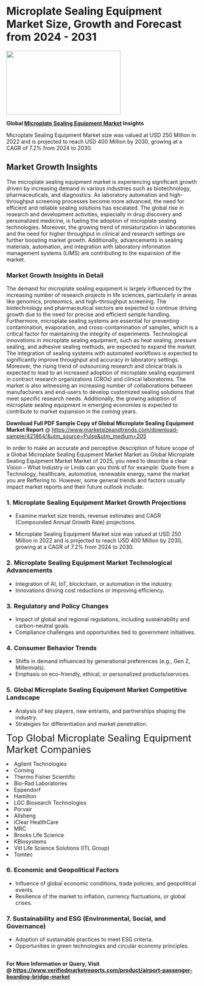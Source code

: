 <H1>Microplate Sealing Equipment Market Size, Growth and Forecast from 2024 - 2031</H1><img class="aligncenter size-medium wp-image-584254" src="https://thirdeyenews.in/wp-content/uploads/2024/09/Global-Market-Research-300x168.jpeg" alt="" width="300" height="168" /><p><strong>Global&nbsp;<a href="https://www.marketsizeandtrends.com/download-sample/421864/&amp;utm_source=Pulse&amp;utm_medium=205">Microplate Sealing Equipment Market</a> Insights</strong></p><p>Microplate Sealing Equipment Market size was valued at USD 250 Million in 2022 and is projected to reach USD 400 Million by 2030, growing at a CAGR of 7.2% from 2024 to 2030.</p><p><h2>Market Growth Insights</h2> The microplate sealing equipment market is experiencing significant growth driven by increasing demand in various industries such as biotechnology, pharmaceuticals, and diagnostics. As laboratory automation and high-throughput screening processes become more advanced, the need for efficient and reliable sealing solutions has escalated. The global rise in research and development activities, especially in drug discovery and personalized medicine, is fueling the adoption of microplate sealing technologies. Moreover, the growing trend of miniaturization in laboratories and the need for higher throughput in clinical and research settings are further boosting market growth. Additionally, advancements in sealing materials, automation, and integration with laboratory information management systems (LIMS) are contributing to the expansion of the market. <h3>Market Growth Insights in Detail</h3> The demand for microplate sealing equipment is largely influenced by the increasing number of research projects in life sciences, particularly in areas like genomics, proteomics, and high-throughput screening. The biotechnology and pharmaceutical sectors are expected to continue driving growth due to the need for precise and efficient sample handling. Furthermore, microplate sealing systems are essential for preventing contamination, evaporation, and cross-contamination of samples, which is a critical factor for maintaining the integrity of experiments. Technological innovations in microplate sealing equipment, such as heat sealing, pressure sealing, and adhesive sealing methods, are expected to expand the market. The integration of sealing systems with automated workflows is expected to significantly improve throughput and accuracy in laboratory settings. Moreover, the rising trend of outsourcing research and clinical trials is expected to lead to an increased adoption of microplate sealing equipment in contract research organizations (CROs) and clinical laboratories. The market is also witnessing an increasing number of collaborations between manufacturers and end-users to develop customized sealing solutions that meet specific research needs. Additionally, the growing adoption of microplate sealing equipment in emerging economies is expected to contribute to market expansion in the coming years. </p><p><span class=""><strong>Download Full PDF Sample Copy of Global Microplate Sealing Equipment Market Report</strong> @ <a href="https://www.marketsizeandtrends.com/download-sample/421864/&amp;utm_source=Pulse&amp;utm_medium=205" target="_blank">https://www.marketsizeandtrends.com/download-sample/421864/&amp;utm_source=Pulse&amp;utm_medium=205</a></span></p><p>In order to make an accurate and perceptive description of future scope of a Global&nbsp;Microplate Sealing Equipment Market Market as Global&nbsp;Microplate Sealing Equipment Market Market of 2025, you need to describe a clear Vision &ndash; What Industry or Linda can you think of for example: Quote from a Technology, healthcare, automotive, renewable energy, name the market you are Reffering to. However, some general trends and factors usually impact market reports and their future outlook include:</p><h3>1.&nbsp;<strong>Microplate Sealing Equipment Market Growth Projections</strong></h3><ul><li>Examine market size trends, revenue estimates and CAGR (Compounded Annual Growth Rate) projections.</li><li><p>Microplate Sealing Equipment Market size was valued at USD 250 Million in 2022 and is projected to reach USD 400 Million by 2030, growing at a CAGR of 7.2% from 2024 to 2030.</p></li></ul><h3>2.&nbsp;<strong>Microplate Sealing Equipment Market Technological Advancements</strong></h3><ul><li>Integration of AI, IoT, blockchain, or automation in the industry.</li><li>Innovations driving cost reductions or improving efficiency.</li></ul><h3>3.&nbsp;<strong>Regulatory and Policy Changes</strong></h3><ul><li>Impact of global and regional regulations, including sustainability and carbon-neutral goals.</li><li>Compliance challenges and opportunities tied to government initiatives.</li></ul><h3>4.&nbsp;<strong>Consumer Behavior Trends</strong></h3><ul><li>Shifts in demand influenced by generational preferences (e.g., Gen Z, Millennials).</li><li>Emphasis on eco-friendly, ethical, or personalized products/services.</li></ul><h3>5.&nbsp;<strong>Global Microplate Sealing Equipment Market Competitive Landscape</strong></h3><ul><li>Analysis of key players, new entrants, and partnerships shaping the industry.</li><li>Strategies for differentiation and market penetration.</li></ul><p data-pm-slice="1 1 []"><span style="color: inherit; font-family: inherit; font-size: 25px;">Top Global Microplate Sealing Equipment Market Companies</span></p><div class="" data-test-id=""><p><li>Agilent Technologies</li><li> Corning</li><li> Thermo Fisher Scientific</li><li> Bio-Rad Laboratories</li><li> Eppendorf</li><li> Hamilton</li><li> LGC Biosearch Technologies</li><li> Porvair</li><li> Allsheng</li><li> iClear HealthCare</li><li> MRC</li><li> Brooks Life Science</li><li> KBiosystems</li><li> Vitl Life Science Solutions (ITL Group)</li><li> Tomtec</li></p></div><h3>6.&nbsp;<strong>Economic and Geopolitical Factors</strong></h3><ul><li>Influence of global economic conditions, trade policies, and geopolitical events.</li><li>Resilience of the market to inflation, currency fluctuations, or global crises.</li></ul><h3>7.&nbsp;<strong>Sustainability and ESG (Environmental, Social, and Governance)</strong></h3><ul><li>Adoption of sustainable practices to meet ESG criteria.</li><li>Opportunities in green technologies and circular economy principles.</li></ul><h2><strong style="font-size: 14px;">For More Information or Query, Visit @&nbsp;</strong><a style="background-color: #ffffff; font-size: 14px;" href="https://www.marketsizeandtrends.com/report/microplate-sealing-equipment-market/" target="_blank">https://www.verifiedmarketreports.com/product/airport-passenger-boarding-bridge-market</a></h2>
